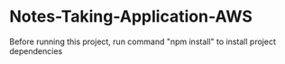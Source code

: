# Notes-Taking-Application-AWS

Before running this project, run command "npm install" to install project dependencies
